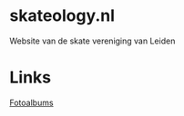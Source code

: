 skateology.nl
=============

Website van de skate vereniging van Leiden

Links
=====

[Fotoalbums](https://picasaweb.google.com/skateologyleiden)